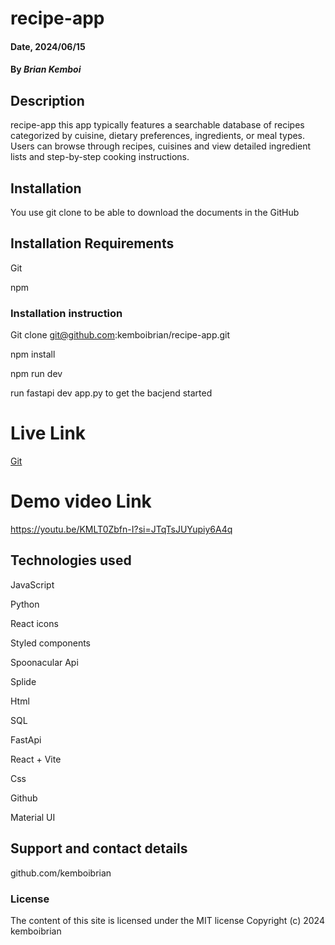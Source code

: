 # recipe-app

#### Date, 2024/06/15

#### By *Brian Kemboi*

## Description
recipe-app
this app typically features a searchable database of recipes categorized by cuisine, dietary preferences, ingredients, or meal types. Users can browse through recipes, cuisines and view detailed ingredient lists and step-by-step cooking instructions.

## Installation
You use git clone to be able to download the documents in the GitHub

## Installation Requirements
Git

npm

### Installation instruction

Git clone git@github.com:kemboibrian/recipe-app.git

npm install

npm run dev

run  fastapi dev app.py  to get the bacjend started
# Live Link
[Git](https://youtu.be/KMLT0Zbfn-I?si=JTqTsJUYupiy6A4q)

# Demo video Link
https://youtu.be/KMLT0Zbfn-I?si=JTqTsJUYupiy6A4q



## Technologies used
JavaScript

Python

React icons

Styled components

Spoonacular Api

Splide

Html

SQL 

FastApi

React + Vite

Css

Github

Material UI

## Support and contact details
github.com/kemboibrian

### License
The content of this site is licensed under the MIT license
Copyright (c) 2024 kemboibrian

